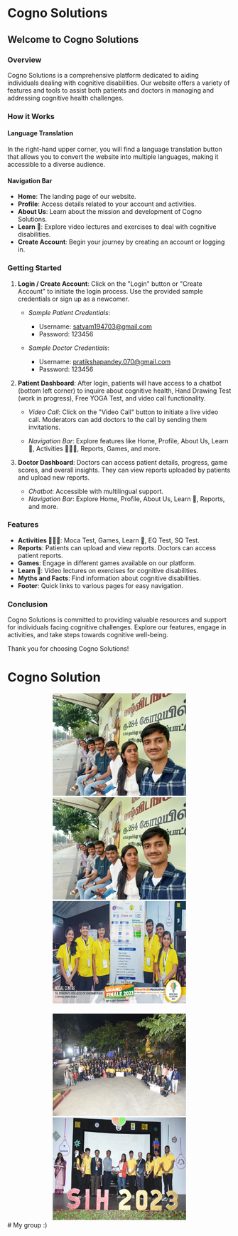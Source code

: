 # Cogno Solutions

## Welcome to Cogno Solutions

### Overview

Cogno Solutions is a comprehensive platform dedicated to aiding individuals dealing with cognitive disabilities. Our website offers a variety of features and tools to assist both patients and doctors in managing and addressing cognitive health challenges.

### How it Works

#### Language Translation

In the right-hand upper corner, you will find a language translation button that allows you to convert the website into multiple languages, making it accessible to a diverse audience.

#### Navigation Bar

- **Home**: The landing page of our website.
- **Profile**: Access details related to your account and activities.
- **About Us**: Learn about the mission and development of Cogno Solutions.
- **Learn 📖**: Explore video lectures and exercises to deal with cognitive disabilities.
- **Create Account**: Begin your journey by creating an account or logging in.

### Getting Started

1. **Login / Create Account**: Click on the "Login" button or "Create Account" to initiate the login process. Use the provided sample credentials or sign up as a newcomer.

   - *Sample Patient Credentials*:
     - Username: satyam194703@gmail.com
     - Password: 123456

   - *Sample Doctor Credentials*:
     - Username: pratikshapandey.070@gmail.com
     - Password: 123456

2. **Patient Dashboard**: After login, patients will have access to a chatbot (bottom left corner) to inquire about cognitive health, Hand Drawing Test (work in progress), Free YOGA Test, and video call functionality.

   - *Video Call*: Click on the "Video Call" button to initiate a live video call. Moderators can add doctors to the call by sending them invitations.

   - *Navigation Bar*: Explore features like Home, Profile, About Us, Learn 📖, Activities 🤾🏻‍♂️, Reports, Games, and more.

3. **Doctor Dashboard**: Doctors can access patient details, progress, game scores, and overall insights. They can view reports uploaded by patients and upload new reports.

   - *Chatbot*: Accessible with multilingual support.
   - *Navigation Bar*: Explore Home, Profile, About Us, Learn 📖, Reports, and more.

### Features

- **Activities 🤾🏻‍♂️**: Moca Test, Games, Learn 📖, EQ Test, SQ Test.
- **Reports**: Patients can upload and view reports. Doctors can access patient reports.
- **Games**: Engage in different games available on our platform.
- **Learn 📖**: Video lectures on exercises for cognitive disabilities.
- **Myths and Facts**: Find information about cognitive disabilities.
- **Footer**: Quick links to various pages for easy navigation.

### Conclusion

Cogno Solutions is committed to providing valuable resources and support for individuals facing cognitive challenges. Explore our features, engage in activities, and take steps towards cognitive well-being.

Thank you for choosing Cogno Solutions!

# Cogno Solution
<div align="center">
    <img src= "Screenshots/WhatsApp Image 2024-06-30 at 08.44.55_1e00f02d.jpg" alt="Image 1" width="300" height="230"/>
    <img src="Screenshots/WhatsApp Image 2024-06-30 at 08.44.55_1e00f02d.jpg" alt="Image 2" width="300" height="230"/>
    <img src="Screenshots/WhatsApp Image 2024-06-30 at 08.48.11_ad42a059.jpg" alt="Image 3" width="300" height="230"/>
</div>

<div align="center" style="margin-top: 20px;">
    <img src="Screenshots/WhatsApp Image 2024-06-30 at 08.48.11_5c9e2fb4.jpg" alt="Image 4" width="300" height="230"/>
    <img src="Screenshots/WhatsApp Image 2024-06-30 at 08.48.11_caae87e2.jpg" alt="Image 5" width="300" height="230"/>
</div>
# My group :)
